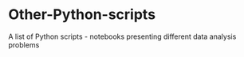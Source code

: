 # Other-Python-scripts
A list of Python scripts - notebooks presenting different data analysis problems
